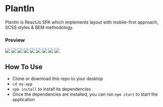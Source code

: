 # PlantIn 
PlantIn is ReactJs SPA which implements layout with mobile-first approach, SCSS styles & BEM methodology.

### Preview
![](plant-in-test/src/assets/images/preview/1.png)
![](plant-in-test/src/assets/images/preview/2.png)
![](plant-in-test/src/assets/images/preview/3.png)
![](plant-in-test/src/assets/images/preview/4.png)
![](plant-in-test/src/assets/images/preview/5.png)
![](plant-in-test/src/assets/images/preview/6.png)
![](plant-in-test/src/assets/images/preview/7.png)
![](plant-in-test/src/assets/images/preview/8.png)
![](plant-in-test/src/assets/images/preview/9.png)





## How To Use

* Clone or download this repo to your desktop
* ``` cd my-app ```
* ``` npm install ``` to install its dependencies
* Once the dependencies are installed, you can run ```npm start``` to start the application

